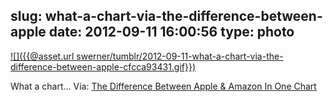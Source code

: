 slug: what-a-chart-via-the-difference-between-apple
date: 2012-09-11 16:00:56
type: photo
---

[![]({{@asset.url swerner/tumblr/2012-09-11-what-a-chart-via-the-difference-between-apple-cfcca93431.gif}})](http://www.readwriteweb.com/archives/the-difference-between-apple-amazon-in-one-chart.php)

What a chart… Via: [The Difference Between Apple & Amazon In One Chart](http://www.readwriteweb.com/archives/the-difference-between-apple-amazon-in-one-chart.php)
